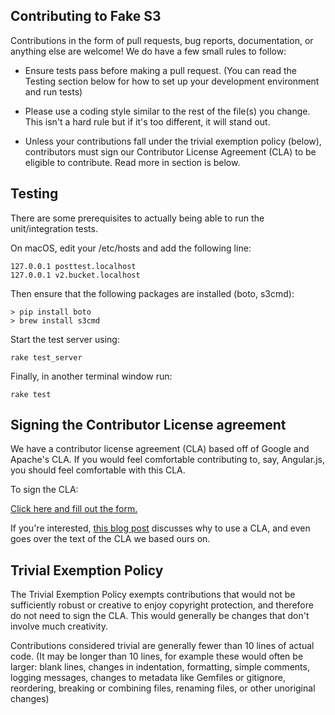 ## Contributing to Fake S3

Contributions in the form of pull requests, bug reports, documentation, or anything else are welcome! We do have a few small rules to follow:

- Ensure tests pass before making a pull request. (You can read the Testing section below for how to set up your development environment and run tests)

- Please use a coding style similar to the rest of the file(s) you change. This isn't a hard rule but if it's too different, it will stand out.

- Unless your contributions fall under the trivial exemption policy (below), contributors must sign our Contributor License Agreement (CLA) to be eligible to contribute. Read more in section is below.


## Testing

There are some prerequisites to actually being able to run the unit/integration tests.

On macOS, edit your /etc/hosts and add the following line:

    127.0.0.1 posttest.localhost
    127.0.0.1 v2.bucket.localhost

Then ensure that the following packages are installed (boto, s3cmd):

    > pip install boto
    > brew install s3cmd


Start the test server using:

    rake test_server

Finally, in another terminal window run:

    rake test


## Signing the Contributor License agreement

We have a contributor license agreement (CLA) based off of Google and Apache's CLA. If you would feel comfortable contributing to, say, Angular.js, you should feel comfortable with this CLA.

To sign the CLA:

[Click here and fill out the form.](https://docs.google.com/forms/d/e/1FAIpQLSeKKSKNNz5ji1fd5bbu5RaGFbhD45zEaCnAjzBZPpzOaXQsvQ/viewform)

If you're interested, [this blog post](https://julien.ponge.org/blog/in-defense-of-contributor-license-agreements/) discusses why to use a CLA, and even goes over the text of the CLA we based ours on.


## Trivial Exemption Policy

The Trivial Exemption Policy exempts contributions that would not be sufficiently robust or creative to enjoy copyright protection, and therefore do not need to sign the CLA. This would generally be changes that don't involve much creativity.

Contributions considered trivial are generally fewer than 10 lines of actual code. (It may be longer than 10 lines, for example these would often be larger: blank lines, changes in indentation, formatting, simple comments, logging messages, changes to metadata like Gemfiles or gitignore, reordering, breaking or combining files, renaming files, or other unoriginal changes)
